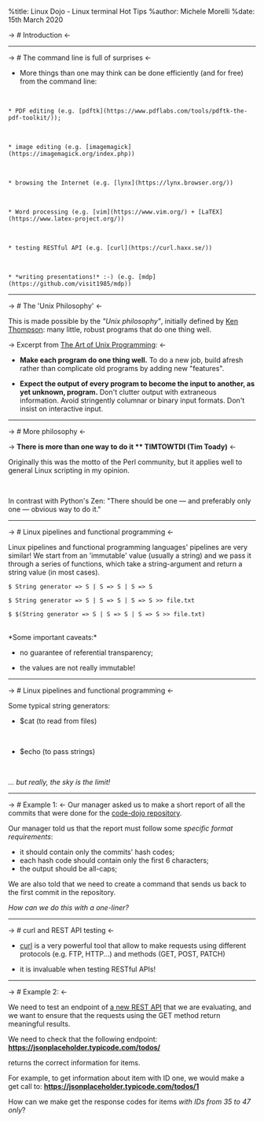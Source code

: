 %title: Linux Dojo - Linux terminal Hot Tips
%author: Michele Morelli
%date: 15th March 2020

-> # Introduction <-


---------------------------

-> # The command line is full of surprises <-

* More things than one may think can be done efficiently (and for free) from 
the command line:
<br>

    * PDF editing (e.g. [pdftk](https://www.pdflabs.com/tools/pdftk-the-pdf-toolkit/));
<br>

    * image editing (e.g. [imagemagick](https://imagemagick.org/index.php))
<br>

    * browsing the Internet (e.g. [lynx](https://lynx.browser.org/))
<br>

    * Word processing (e.g. [vim](https://www.vim.org/) + [LaTEX](https://www.latex-project.org/))
<br>

    * testing RESTful API (e.g. [curl](https://curl.haxx.se/))
<br>

    * *writing presentations!* :-) (e.g. [mdp](https://github.com/visit1985/mdp))

-----------------------------------------

-> # The 'Unix Philosophy' <-

This is made possible by the *"Unix philosophy"*, initially defined by [Ken Thompson](https://en.wikipedia.org/wiki/Ken_Thompson): many  little, robust programs that do one thing well.
<br>

-> Excerpt from [The Art of Unix Programming](http://www.catb.org/~esr/writings/taoup/html/ch01s06.html): <-

* **Make each program do one thing well.** To do a new job, build afresh rather than complicate old programs by adding new "features".

* **Expect the output of every program to become the input to another, as yet unknown, program.** Don't clutter output with extraneous information. Avoid stringently columnar or binary input formats. Don't insist on interactive input.


----------------------------------------------------

-> # More philosophy <-


-> **There is more than one way to do it ** TIMTOWTDI (Tim Toady)** <-


Originally this was the motto of the Perl community, but it applies well to general Linux scripting in my opinion.

<br>

In contrast with Python's Zen: "There should be one — and preferably only 
one — obvious way to do it." 

---------------------------------------------

-> # Linux pipelines and functional programming <-

Linux pipelines and functional programming languages' pipelines are very similar!
We start from an 'immutable' value (usually a string) and we pass it through a 
series of functions, which take a string-argument and return a string value 
(in most cases). 
<br>

    $ String generator => S | S => S | S => S 
    
    $ String generator => S | S => S | S => S >> file.txt
    
    $ $(String generator => S | S => S | S => S >> file.txt)

<br>
*Some important caveats:*

- no guarantee of referential transparency;

- the values are not really immutable!

----------------------------------------------------------

-> # Linux pipelines and functional programming <-

Some typical string generators: 

* $cat (to read from files)
<br>

* $echo (to pass strings)
<br>

*... but really, the sky is the limit!*

-------------------------------------------------------

-> # Example 1: <-
Our manager asked us to make a short report of all the commits that were done 
for the [code-dojo repository](https://github.com/folde01/linux-dojo).

Our manager told us that the report must follow some *specific format requirements*:

- it should contain only the commits' hash codes;
- each hash code should contain only the first 6 characters;
- the output should be all-caps;

We are also told that we need to create a command that sends us back to 
the first commit in the repository.

*How can we do this with a one-liner?*

---------------------------------------------------------

-> # curl and REST API testing <-

* [curl](https://curl.haxx.se/) is a very powerful tool that allow to make 
requests using different protocols (e.g. FTP, HTTP...) and methods (GET, POST, PATCH)

* it is invaluable when testing RESTful APIs!

------------------------------------------------

-> # Example 2: <-

We need to test an endpoint of [a new REST API](https://jsonplaceholder.typicode.com/) that we are evaluating, 
and we want to ensure that the
requests using the GET method return meaningful results.

We need to check that the following endpoint:
**https://jsonplaceholder.typicode.com/todos/**

returns the correct information for items.

For example, to get information about item with ID one, we would make a get call to:
**https://jsonplaceholder.typicode.com/todos/1**

How can we make get the response codes for items *with IDs from 35 to 47 only*?


